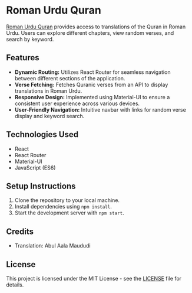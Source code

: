# Roman Urdu Quran

[Roman Urdu Quran](https://www.romanurduquran.netlify.app) provides access to translations of the Quran in Roman Urdu. Users can explore different chapters, view random verses, and search by keyword.

## Features
- **Dynamic Routing:** Utilizes React Router for seamless navigation between different sections of the application.
- **Verse Fetching:** Fetches Quranic verses from an API to display translations in Roman Urdu.
- **Responsive Design:** Implemented using Material-UI to ensure a consistent user experience across various devices.
- **User-Friendly Navigation:** Intuitive navbar with links for random verse display and keyword search.

## Technologies Used
- React
- React Router
- Material-UI
- JavaScript (ES6)

## Setup Instructions
1. Clone the repository to your local machine.
2. Install dependencies using `npm install`.
3. Start the development server with `npm start`.

## Credits
- Translation: Abul Aala Maududi


## License
This project is licensed under the MIT License - see the [LICENSE](LICENSE) file for details.
